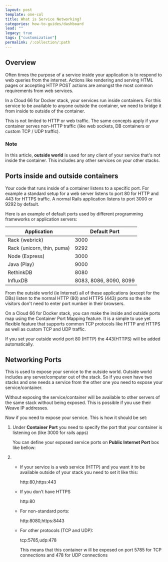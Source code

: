 ```yaml
---
layout: post
template: one-col
title: What is Service Networking?
categories: how-to-guides/dashboard
lead: ""
legacy: true
tags: ["customization"]
permalink: /:collection/:path
---
```


## Overview

Often times the purpose of a service inside your application is to respond to web queries from the internet. Actions like rendering and serving HTML pages or accepting HTTP POST actions are amongst the most common requirements from web services.

In a Cloud 66 for Docker stack, your services run inside containers. For this service to be available to anyone outside the container, we need to bridge it from inside to outside of the container.

This is not limited to HTTP or web traffic. The same concepts apply if your container serves non-HTTP traffic (like web sockets, DB containers or custom TCP / UDP traffic).



### Note

In this article, **outside world** is used for any client of your service that's not inside the container. This includes any other services on your other stacks.



## Ports inside and outside containers

Your code that runs inside of a container listens to a specific port. For example a standard setup for a web server listens to port 80 for HTTP and 443 for HTTPS traffic. A normal Rails application listens to port 3000 or 9292 by default.

Here is an example of default ports used by different programming frameworks or application servers:

  <table class="table table-bordered table-striped">
     <thead>
      <tr>
       <th> Application </th>
       <th> Default Port </th>
      </tr>
     </thead>
     <tbody>
      <tr>
       <td> Rack (webrick) </td>
       <td> 3000 </td>
      </tr>
      <tr>
       <td> Rack (unicorn, thin, puma) </td>
       <td> 9292 </td>
      </tr>
      <tr>
       <td> Node (Express) </td>
       <td> 3000 </td>
      </tr>
      <tr>
       <td> Java (Play) </td>
       <td> 9000 </td>
      </tr>
      <tr>
       <td> RethinkDB </td>
       <td> 8080 </td>
      </tr>
      <tr>
       <td> InfluxDB </td>
       <td> 8083, 8086, 8090, 8099 </td>
      </tr>
     </tbody>
    </table>
From the outside world (ie Internet) all of these applications (except for the DBs) listen to the normal HTTP (80) and HTTPS (443) ports so the site visitors don't need to enter port number in their browsers.

On a Cloud 66 for Docker stack, you can make the inside and outside ports map using the Container Port Mapping feature. It is a simple to use yet flexible feature that supports common TCP protocols like HTTP and HTTPS as well as custom TCP and UDP traffic.

If you set your outside world port 80 (HTTP) the 443(HTTPS) will be added automatically.


## Networking Ports

This is used to expose your service to the outside world. Outside world includes any server/computer out of the stack. So if you even have two stacks and one needs a service from the other one you need to expose your service/container.

Without exposing the service/container will be available to other servers of the same stack without being exposed. This is possible if you use their Weave IP addresses.

Now if you need to expose your service. This is how it should be set:

1.  Under **Container Port** you need to specify the port that your container is listening on (like 3000 for rails apps)

    You can define your exposed service ports on **Public Internet Port** box like bellow:

2.  * If your service is a web service (HTTP) and you want it to be available outside of your stack you need to set it like this:

       http:80,https:443

    * If you don't have HTTPS

       http:80

    * For non-standard ports:

       http:8080,https:8443

    * For other protocols (TCP and UDP):

       tcp:5785,udp:478

       This means that this container w ill be exposed on port 5785 for TCP connections and 478 for UDP connections

